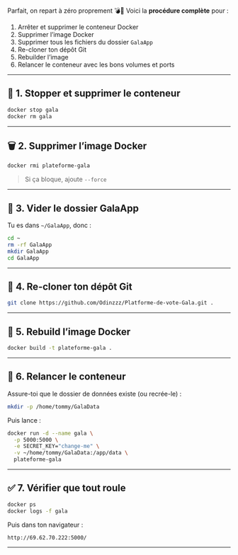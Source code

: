 Parfait, on repart à zéro proprement 💣🔁
Voici la **procédure complète** pour :

1. Arrêter et supprimer le conteneur Docker
2. Supprimer l’image Docker
3. Supprimer tous les fichiers du dossier `GalaApp`
4. Re-cloner ton dépôt Git
5. Rebuilder l’image
6. Relancer le conteneur avec les bons volumes et ports

---

## 🧼 1. Stopper et supprimer le conteneur

```bash
docker stop gala
docker rm gala
```

---

## 🗑️ 2. Supprimer l’image Docker

```bash
docker rmi plateforme-gala
```

> Si ça bloque, ajoute `--force`

---

## 🧹 3. Vider le dossier GalaApp

Tu es dans `~/GalaApp`, donc :

```bash
cd ~
rm -rf GalaApp
mkdir GalaApp
cd GalaApp
```

---

## 🔁 4. Re-cloner ton dépôt Git

```bash
git clone https://github.com/Odinzzz/Platforme-de-vote-Gala.git .
```

---

## 🧱 5. Rebuild l’image Docker

```bash
docker build -t plateforme-gala .
```

---

## 🚀 6. Relancer le conteneur

Assure-toi que le dossier de données existe (ou recrée-le) :

```bash
mkdir -p /home/tommy/GalaData
```

Puis lance :

```bash
docker run -d --name gala \
  -p 5000:5000 \
  -e SECRET_KEY="change-me" \
  -v ~/home/tommy/GalaData:/app/data \
  plateforme-gala
```

---

## ✅ 7. Vérifier que tout roule

```bash
docker ps
docker logs -f gala
```

Puis dans ton navigateur :

```
http://69.62.70.222:5000/
```

---


